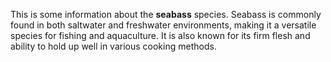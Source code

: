 This is some information about the **seabass** species.
Seabass is commonly found in both saltwater and freshwater environments, making it a versatile species for fishing and aquaculture. It is also known for its firm flesh and ability to hold up well in various cooking methods.